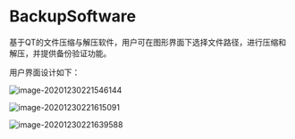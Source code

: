 # BackupSoftware
基于QT的文件压缩与解压软件，用户可在图形界面下选择文件路径，进行压缩和解压，并提供备份验证功能。

用户界面设计如下：

![image-20201230221546144](https://i.loli.net/2020/12/30/EYinoHBmJ7bhzal.png)

![image-20201230221615091](https://i.loli.net/2020/12/30/vt5QMRJz1bonh9d.png)

![image-20201230221639588](https://i.loli.net/2020/12/30/67xjCMPtzHYSkBo.png)





